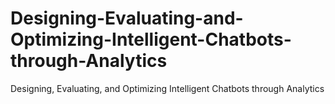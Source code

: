 # Designing-Evaluating-and-Optimizing-Intelligent-Chatbots-through-Analytics
Designing, Evaluating, and Optimizing Intelligent Chatbots through Analytics
